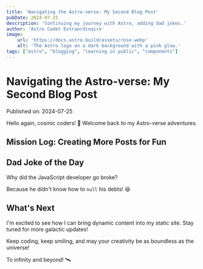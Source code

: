 ```yaml
---
title: 'Navigating the Astro-verse: My Second Blog Post'
pubDate: 2024-07-25
description: 'Continuing my journey with Astro, adding dad jokes.'
author: 'Astro Cadet Extraordinaire'
image:
    url: 'https://docs.astro.build/assets/rose.webp'
    alt: 'The Astro logo on a dark background with a pink glow.'
tags: ["astro", "blogging", "learning in public", "components"]
---
```

# Navigating the Astro-verse: My Second Blog Post

Published on: 2024-07-25

Hello again, cosmic coders! 🌟 Welcome back to my Astro-verse adventures.

## Mission Log: Creating More Posts for Fun


## Dad Joke of the Day

Why did the JavaScript developer go broke?

Because he didn't know how to `null` his debts! 😆

## What's Next

I'm excited to see how I can bring dynamic content into my static site. Stay tuned for more galactic updates!

Keep coding, keep smiling, and may your creativity be as boundless as the universe!

To infinity and beyond! 🛰️
